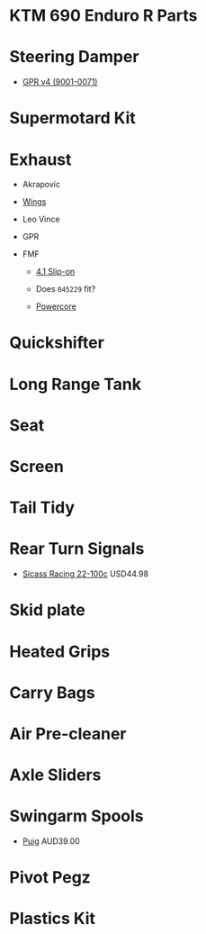 KTM 690 Enduro R Parts
======================

# Steering Damper

* [GPR v4 (9001-0071)](http://www.gprstabilizer.com/shopping_dirtbikes_ktm_690-enduro-r_12-14)

# Supermotard Kit 

# Exhaust

* Akrapovic

* [Wings](http://wingsexhausts.com.au/price_chart_9.html)

* Leo Vince

* GPR

* FMF

  * [4.1 Slip-on](http://www.ktmtwins.com/fmf-ktm-690-41-slipon-exhaust)

  * Does `045229` fit?

  * [Powercore](http://www.ktmtwins.com/fmf-ktm-690-exhaust)

# Quickshifter

# Long Range Tank

# Seat

# Screen

# Tail Tidy

# Rear Turn Signals

* [Sicass Racing 22-100c](http://sicassracing.com/store/turn_signals/led/orange_lens_led_flat_mount_ktm?cPath=105_46_2222) USD44.98

# Skid plate

# Heated Grips

# Carry Bags

# Air Pre-cleaner

# Axle Sliders

# Swingarm Spools

* [Puig](http://mototoys.com.au/shop/650/122/ktm/690-supermoto-r/puig-ktm-swingarm-lifter-spool-set-detail.html) AUD39.00

# Pivot Pegz

# Plastics Kit

